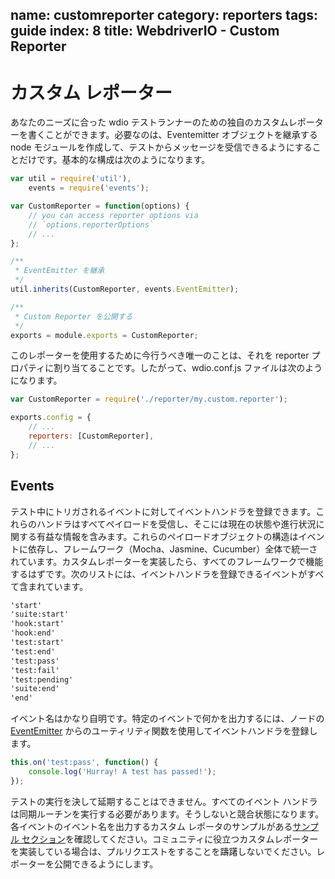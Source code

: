 name: customreporter
category: reporters
tags: guide
index: 8
title: WebdriverIO - Custom Reporter
---

カスタム レポーター
==================

あなたのニーズに合った wdio テストランナーのための独自のカスタムレポーターを書くことができます。必要なのは、Eventemitter オブジェクトを継承する node モジュールを作成して、テストからメッセージを受信できるようにすることだけです。基本的な構成は次のようになります。

```js
var util = require('util'),
    events = require('events');

var CustomReporter = function(options) {
    // you can access reporter options via
    // `options.reporterOptions`
    // ...
};

/**
 * EventEmitter を継承
 */
util.inherits(CustomReporter, events.EventEmitter);

/**
 * Custom Reporter を公開する
 */
exports = module.exports = CustomReporter;
```

このレポーターを使用するために今行うべき唯一のことは、それを reporter プロパティに割り当てることです。したがって、wdio.conf.js ファイルは次のようになります。

```js
var CustomReporter = require('./reporter/my.custom.reporter');

exports.config = {
    // ...
    reporters: [CustomReporter],
    // ...
};
```

## Events

テスト中にトリガされるイベントに対してイベントハンドラを登録できます。これらのハンドラはすべてペイロードを受信し、そこには現在の状態や進行状況に関する有益な情報を含みます。これらのペイロードオブジェクトの構造はイベントに依存し、フレームワーク（Mocha、Jasmine、Cucumber）全体で統一されています。カスタムレポーターを実装したら、すべてのフレームワークで機能するはずです。次のリストには、イベントハンドラを登録できるイベントがすべて含まれています。

```txt
'start'
'suite:start'
'hook:start'
'hook:end'
'test:start'
'test:end'
'test:pass'
'test:fail'
'test:pending'
'suite:end'
'end'
```

イベント名はかなり自明です。特定のイベントで何かを出力するには、ノードの [EventEmitter](https://nodejs.org/api/events.html) からのユーティリティ関数を使用してイベントハンドラを登録します。

```js
this.on('test:pass', function() {
    console.log('Hurray! A test has passed!');
});
```

テストの実行を決して延期することはできません。すべてのイベント ハンドラは同期ルーチンを実行する必要があります。そうしないと競合状態になります。各イベントのイベント名を出力するカスタム レポータのサンプルがある[サンプル セクション](https://github.com/webdriverio/webdriverio/tree/master/examples/wdio)を確認してください。コミュニティに役立つカスタムレポーターを実装している場合は、プルリクエストをすることを躊躇しないでください。レポーターを公開できるようにします。
